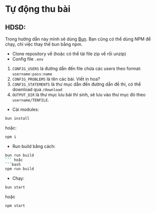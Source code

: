 # Tự động thu bài
## HDSD:
Trong hướng dẫn này mình sẽ dùng [Bun](https://bun.com/). Bạn cũng có thể dùng NPM để chạy, chỉ việc thay thế bun bằng npm.

- Clone repository về (hoặc có thể tải file zip về rồi unzip)
- Config file `.env`
1. `CONFIG_USERS` là đường dẫn đến file chứa các users theo format: `username:pass:name`
2. `CONFIG_PROBLEMS` là tên các bài. Viết in hoa?
3. `CONFIG_STATEMENTS` là thư mục dẫn đến đường dẫn đề thi, có thể download qua `/download`
4. `OUTPUT_DIR` là thư mục lưu bài thí sinh, sẽ lưu vào thư mục đó theo `username/TENFILE`.

- Cài modules:
```bash
bun install
```
hoặc:
```bash
npm i
```

- Run build bằng cách:
```bash
bun run build
``` hoặc 
```bash
npm run build
```

- Chạy:
```bash
bun start
```
hoặc
```bash
npm start
```